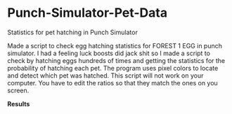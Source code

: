# Punch-Simulator-Pet-Data
Statistics for pet hatching in Punch Simulator

Made a script to check egg hatching statistics for FOREST 1 EGG in punch simulator. I had a feeling luck boosts did jack shit so I made a script to check by hatching eggs hundreds of times and getting the statistics for the probability of hatching each pet. The program uses pixel colors to locate and detect which pet was hatched. This script will not work on your computer. You have to edit the ratios so that they match the ones on you screen.

**Results**



